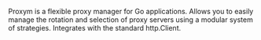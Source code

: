 Proxym is a flexible proxy manager for Go applications. Allows you to easily manage the rotation and selection of proxy servers using a modular system of strategies. Integrates with the standard http.Client.
